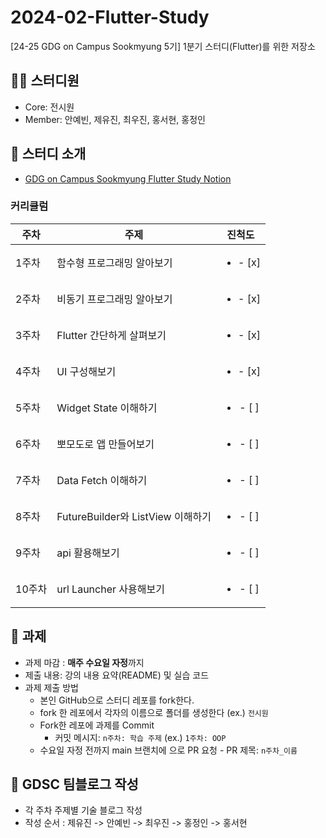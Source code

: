 # 2024-02-Flutter-Study

[24-25 GDG on Campus Sookmyung 5기] 1분기 스터디(Flutter)를 위한 저장소

## 👩‍💻 스터디원

- Core: 전시원
- Member: 안예빈, 제유진, 최우진, 홍서현, 홍정인

## 🤝 스터디 소개

- [GDG on Campus Sookmyung Flutter Study Notion](https://orange-whale-5b0.notion.site/1-Flutter-9cf96f00353040c5bdac95dfbb67c2d1?pvs=4)

### 커리큘럼

| 주차  | 주제                      |          진척도          |
| ----- | ------------------------- | :----------------------: |
| 1주차 | 함수형 프로그래밍 알아보기        | <ul><li>- [x] </li></ul> |
| 2주차 | 비동기 프로그래밍 알아보기          | <ul><li>- [x] </li></ul> |
| 3주차 | Flutter 간단하게 살펴보기               | <ul><li>- [x] </li></ul> |
| 4주차 | UI 구성해보기              | <ul><li>- [x] </li></ul> |
| 5주차 | Widget State 이해하기   | <ul><li>- [ ] </li></ul> |
| 6주차 | 뽀모도로 앱 만들어보기              | <ul><li>- [ ] </li></ul> |
| 7주차 | Data Fetch 이해하기              | <ul><li>- [ ] </li></ul> |
| 8주차 | FutureBuilder와 ListView 이해하기              | <ul><li>- [ ] </li></ul> |
| 9주차 | api 활용해보기              | <ul><li>- [ ] </li></ul> |
| 10주차 | url Launcher 사용해보기              | <ul><li>- [ ] </li></ul> |

## 💼 과제

- 과제 마감 : **매주 수요일 자정**까지
- 제출 내용: 강의 내용 요약(README) 및 실습 코드
- 과제 제출 방법
  - 본인 GitHub으로 스터디 레포를 fork한다.
  - fork 한 레포에서 각자의 이름으로 폴더를 생성한다 (ex.) `전시원`
  - Fork한 레포에 과제를 Commit
    - 커밋 메시지: `n주차: 학습 주제` (ex.) `1주차: OOP`
  - 수요일 자정 전까지 main 브랜치에 으로 PR 요청 - PR 제목: `n주차_이름`

## 👀 GDSC 팀블로그 작성

- 각 주차 주제별 기술 블로그 작성
- 작성 순서 : 제유진 -> 안예빈 -> 최우진 -> 홍정인 -> 홍서현

